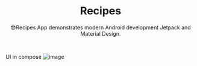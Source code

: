 <h1 align="center">Recipes</h1>

<p align="center">  
😎Recipes App demonstrates modern Android development Jetpack and Material Design.
</p>
</br>

UI in compose 
![image](https://user-images.githubusercontent.com/78771861/235626523-f6984371-6a94-4884-89f8-2da2e4ebe3b0.png)

